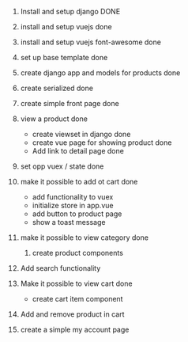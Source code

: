 1. Install and setup django DONE 

2. install and setup vuejs done

3. install and setup vuejs font-awesome done

4. set up base template done    

5. create django app and models for products done

6. create serialized  done

7. create simple front page  done

8. view a product done
    * create viewset in django done 
    * create vue page for showing product done
    * Add link to detail page done

9. set opp vuex / state done

10. make it possible to add ot cart done
    * add functionality to vuex
    * initialize store in app.vue
    * add button to product page
    * show a toast message

11. make it possible to view category done
    1. create product components

12. Add search functionality

13. Make it possible to view cart done 
    * create cart item component 

13. Add and remove product in cart 

14. create a simple my account page
